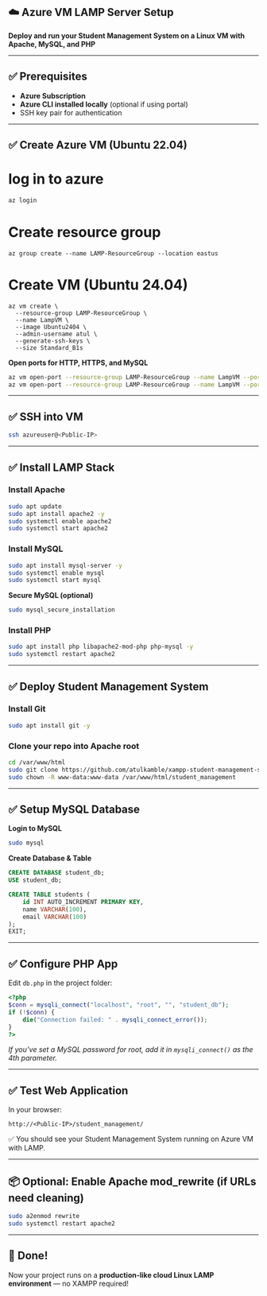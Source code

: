 ## ☁️ Azure VM LAMP Server Setup

**Deploy and run your Student Management System on a Linux VM with Apache, MySQL, and PHP**

---

## ✅ Prerequisites

* **Azure Subscription**
* **Azure CLI installed locally** (optional if using portal)
* SSH key pair for authentication

---

## ✅ Create Azure VM (Ubuntu 22.04)

# log in to azure
```bash
az login
```
# Create resource group
```
az group create --name LAMP-ResourceGroup --location eastus
```
# Create VM (Ubuntu 24.04)
```
az vm create \
  --resource-group LAMP-ResourceGroup \
  --name LampVM \
  --image Ubuntu2404 \
  --admin-username atul \
  --generate-ssh-keys \
  --size Standard_B1s
```

**Open ports for HTTP, HTTPS, and MySQL**

```bash
az vm open-port --resource-group LAMP-ResourceGroup --name LampVM --port 80
az vm open-port --resource-group LAMP-ResourceGroup --name LampVM --port 3306
```

---

## ✅ SSH into VM

```bash
ssh azureuser@<Public-IP>
```

---

## ✅ Install LAMP Stack

### Install Apache

```bash
sudo apt update
sudo apt install apache2 -y
sudo systemctl enable apache2
sudo systemctl start apache2
```

### Install MySQL

```bash
sudo apt install mysql-server -y
sudo systemctl enable mysql
sudo systemctl start mysql
```

**Secure MySQL (optional)**

```bash
sudo mysql_secure_installation
```

### Install PHP

```bash
sudo apt install php libapache2-mod-php php-mysql -y
sudo systemctl restart apache2
```

---

## ✅ Deploy Student Management System

### Install Git

```bash
sudo apt install git -y
```

### Clone your repo into Apache root

```bash
cd /var/www/html
sudo git clone https://github.com/atulkamble/xampp-student-management-system.git student_management
sudo chown -R www-data:www-data /var/www/html/student_management
```

---

## ✅ Setup MySQL Database

**Login to MySQL**

```bash
sudo mysql
```

**Create Database & Table**

```sql
CREATE DATABASE student_db;
USE student_db;

CREATE TABLE students (
    id INT AUTO_INCREMENT PRIMARY KEY,
    name VARCHAR(100),
    email VARCHAR(100)
);
EXIT;
```

---

## ✅ Configure PHP App

Edit `db.php` in the project folder:

```php
<?php
$conn = mysqli_connect("localhost", "root", "", "student_db");
if (!$conn) {
    die("Connection failed: " . mysqli_connect_error());
}
?>
```

*If you’ve set a MySQL password for root, add it in `mysqli_connect()` as the 4th parameter.*

---

## ✅ Test Web Application

In your browser:

```
http://<Public-IP>/student_management/
```

✅ You should see your Student Management System running on Azure VM with LAMP.

---

## 📦 Optional: Enable Apache mod\_rewrite (if URLs need cleaning)

```bash
sudo a2enmod rewrite
sudo systemctl restart apache2
```

---

## 🎉 Done!

Now your project runs on a **production-like cloud Linux LAMP environment** — no XAMPP required!
